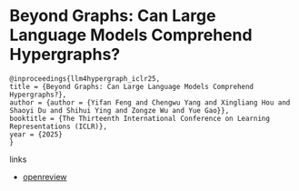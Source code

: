 # Beyond Graphs: Can Large Language Models Comprehend Hypergraphs?

```
@inproceedings{llm4hypergraph_iclr25,
title = {Beyond Graphs: Can Large Language Models Comprehend Hypergraphs?},
author = {author = {Yifan Feng and Chengwu Yang and Xingliang Hou and Shaoyi Du and Shihui Ying and Zongze Wu and Yue Gao}},
booktitle = {The Thirteenth International Conference on Learning Representations (ICLR)},
year = {2025}
}
```

links
- [openreview](https://openreview.net/forum?id=28qOQwjuma)

